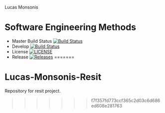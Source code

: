 Lucas Monsonis

# Software Engineering Methods

- Master Build Status [![Build Status](https://travis-ci.org/epicwin123/Lucas-Monsonis-Resit.svg?branch=master)](https://travis-ci.org/epicwin123/Lucas-Monsonis-Resit)
- Develop [![Build Status](https://travis-ci.org/epicwin123/Lucas-Monsonis-Resit.svg?branch=develop)](https://travis-ci.org/epicwin123/Lucas-Monsonis-Resit)
- License [![LICENSE](https://img.shields.io/github/license/epicwin123/Lucas-Monsonis-Resit.svg?style=flat-square)](https://github.com/epicwin123/Lucas-Monsonis-Resit/blob/master/LICENSE)
- Release [![Releases](https://img.shields.io/github/release/epicwin123/Lucas-Monsonis-Resit/all.svg?style=flat-square)](https://github.com/epicwin123/Lucas-Monsonis-Resit/releases)
=======
# Lucas-Monsonis-Resit
Repository for resit project.
>>>>>>> f7f357fd773ccf365c2d03c6d686ed608e281763
